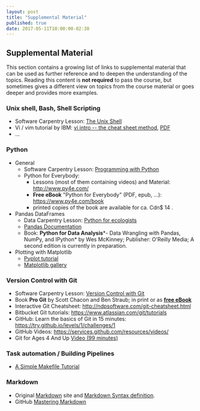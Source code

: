 ```yaml
---
layout: post
title: "Supplemental Material"
published: true
date: 2017-05-11T10:00:00-02:30
---
```

## Supplemental Material

This section contains a growing list of links to supplemental material that can
be used as further reference and to deepen the understanding of the topics. 
Reading this content is **not required** to pass the course, but sometimes gives a 
different view on topics from the course material or goes deeper and provides more
examples.

### Unix shell, Bash, Shell Scripting
* Software Carpentry Lesson: [The Unix Shell](http://swcarpentry.github.io/shell-novice/)
* Vi / vim tutorial by IBM: [vi intro -- the cheat sheet method](https://www.ibm.com/developerworks/linux/tutorials/l-vi/index.html), 
  [PDF](https://www.ibm.com/developerworks/linux/tutorials/l-vi/l-vi-pdf.pdf)
* ...

### Python
* General
    * Software Carpentry Lesson: [Programming with Python](http://swcarpentry.github.io/python-novice-inflammation)
    * Python for Everybody:
        * Lessons (most of them containing videos) and Material: <http://www.py4e.com/>
        * **Free eBook** "Python for Everybody" (PDF, epub, ...):  <https://www.py4e.com/book>
        * printed copies of the book are available for ca. Cdn$ 14 .
* Pandas DataFrames
    * Data Carpentry Lesson: [Python for ecologists](http://www.datacarpentry.org/python-ecology-lesson/)
    * [Pandas Documentation](http://pandas.pydata.org/pandas-docs/stable/)
    * Book: **Python for Data Analysis***- Data Wrangling with Pandas, NumPy, and IPython* by Wes McKinney; Publisher: O'Reilly Media;
      A second edition is currently in preparation.
* Plotting with Matplotlib
    * [Pyplot tutorial](http://matplotlib.org/users/pyplot_tutorial.html)
    * [Matplotlib gallery](http://matplotlib.org/gallery.html)

### Version Control with Git
* Software Carpentry Lesson: [Version Control with Git](http://swcarpentry.github.io/git-novice)
* Book **Pro Git** by Scott Chacon and Ben Straub; in print or as [**free eBook**](https://git-scm.com/book)
* Interactive Git Cheatsheet: <http://ndpsoftware.com/git-cheatsheet.html>
* Bitbucket Git tutorials: <https://www.atlassian.com/git/tutorials>
* GitHub: Learn the basics of Git in 15 minutes: <https://try.github.io/levels/1/challenges/1>
* GitHub Videos: <https://services.github.com/resources/videos/>
* Git for Ages 4 And Up [Video (99 minutes)](https://www.youtube.com/watch?v=1ffBJ4sVUb4)

### Task automation / Building Pipelines
* [A Simple Makefile Tutorial](http://www.cs.colby.edu/maxwell/courses/tutorials/maketutor/)

### Markdown
* Original [Markdown](http://daringfireball.net/projects/markdown/) site and 
  [Markdown Syntax definition](http://daringfireball.net/projects/markdown/syntax).
* GitHub [Mastering Markdown](https://guides.github.com/features/mastering-markdown/)